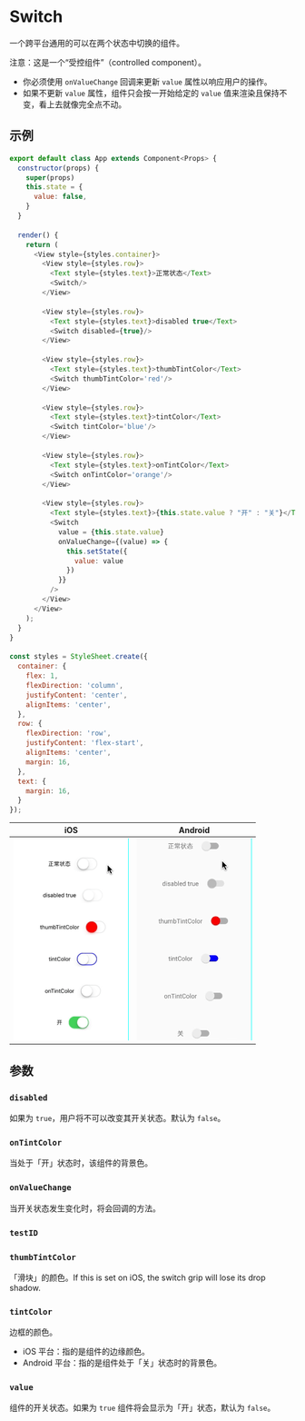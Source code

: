 # Switch

一个跨平台通用的可以在两个状态中切换的组件。

注意：这是一个“受控组件”（controlled component）。
* 你必须使用 `onValueChange` 回调来更新 `value` 属性以响应用户的操作。
* 如果不更新 `value` 属性，组件只会按一开始给定的 `value` 值来渲染且保持不变，看上去就像完全点不动。

## 示例
```js
export default class App extends Component<Props> {
  constructor(props) {
    super(props)
    this.state = {
      value: false,
    }
  }

  render() {
    return (
      <View style={styles.container}>
        <View style={styles.row}>
          <Text style={styles.text}>正常状态</Text>
          <Switch/>
        </View>

        <View style={styles.row}>
          <Text style={styles.text}>disabled true</Text>
          <Switch disabled={true}/>
        </View>

        <View style={styles.row}>
          <Text style={styles.text}>thumbTintColor</Text>
          <Switch thumbTintColor='red'/>
        </View>

        <View style={styles.row}>
          <Text style={styles.text}>tintColor</Text>
          <Switch tintColor='blue'/>
        </View>

        <View style={styles.row}>
          <Text style={styles.text}>onTintColor</Text>
          <Switch onTintColor='orange'/>
        </View>

        <View style={styles.row}>
          <Text style={styles.text}>{this.state.value ? "开" : "关"}</Text>
          <Switch
            value = {this.state.value}
            onValueChange={(value) => {
              this.setState({
                value: value
              })
            }}
          />
        </View>
      </View>
    );
  }
}

const styles = StyleSheet.create({
  container: {
    flex: 1,
    flexDirection: 'column',
    justifyContent: 'center',
    alignItems: 'center',
  },
  row: {
    flexDirection: 'row',
    justifyContent: 'flex-start',
    alignItems: 'center',
    margin: 16,
  },
  text: {
    margin: 16,
  }
});
```

| iOS | Android
| -- | --
| ![](./res/ios.gif) | ![](./res/android.gif)

## 参数

### `disabled`
如果为 `true`，用户将不可以改变其开关状态。默认为 `false`。

### `onTintColor`
当处于「开」状态时，该组件的背景色。

### `onValueChange`
当开关状态发生变化时，将会回调的方法。

### `testID`

### `thumbTintColor`
「滑块」的颜色。If this is set on iOS, the switch grip will lose its drop shadow.

### `tintColor`
边框的颜色。
* iOS 平台：指的是组件的边缘颜色。
* Android 平台：指的是组件处于「关」状态时的背景色。

### `value`
组件的开关状态。如果为 `true` 组件将会显示为「开」状态，默认为 `false`。
